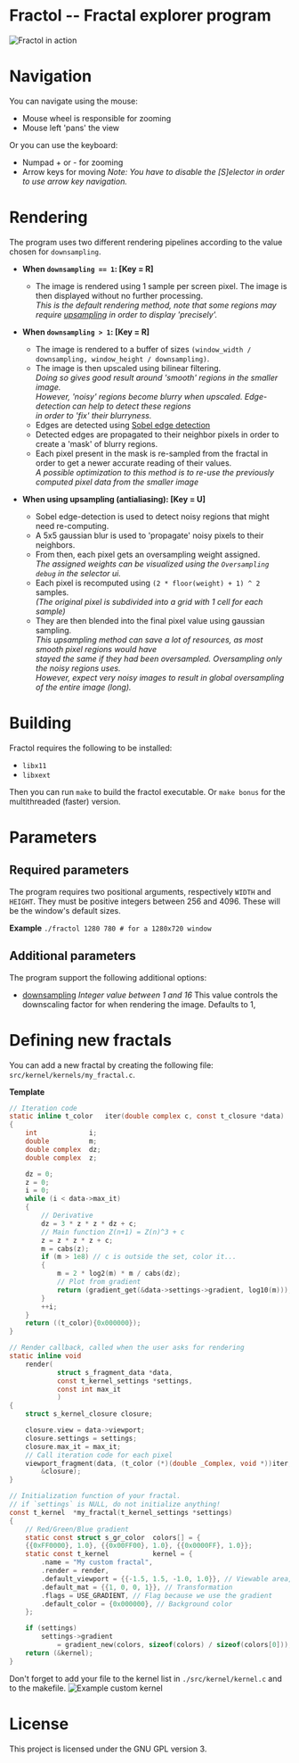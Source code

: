 # Fractol -- Fractal explorer program

![Fractol in action](./docs/mandel_arg.png)

# Navigation

You can navigate using the mouse:
 * Mouse wheel is responsible for zooming
 * Mouse left 'pans' the view

Or you can use the keyboard:
 * Numpad + or - for zooming
 * Arrow keys for moving
*Note: You have to disable the [S]elector in order to use arrow key navigation.*

# Rendering

The program uses two different rendering pipelines according to the value chosen for `downsampling`.

 * **When `downsampling == 1`: [Key = R]**
   - The image is rendered using 1 sample per screen pixel. The image is then displayed without no further processing.\
        *This is the default rendering method, note that some regions may require [upsampling](#render-upsampling) in order to display 'precisely'.*

 * **When `downsampling > 1`: [Key = R]**
    - The image is rendered to a buffer of sizes `(window_width / downsampling, window_height / downsampling)`.
    - The image is then upscaled using bilinear filtering.\
        *Doing so gives good result around 'smooth' regions in the smaller image.\
        However, 'noisy' regions become blurry when upscaled. Edge-detection can help to detect these regions\
        in order to 'fix' their blurryness.*
    - Edges are detected using [Sobel edge detection](https://en.wikipedia.org/wiki/Sobel_operator)
    - Detected edges are propagated to their neighbor pixels in order to create a 'mask' of blurry regions.
    - Each pixel present in the mask is re-sampled from the fractal in order to get a newer accurate reading of their values.\
        *A possible optimization to this method is to re-use the previously computed pixel data from the smaller image*


 * **When using <a name="render-upsampling">upsampling</a> (antialiasing): [Key = U]**
    - Sobel edge-detection is used to detect noisy regions that might need re-computing.
    - A 5x5 gaussian blur is used to 'propagate' noisy pixels to their neighbors.
    - From then, each pixel gets an oversampling weight assigned.\
        *The assigned weights can be visualized using the `Oversampling debug` in the selector ui.*
    - Each pixel is recomputed using `(2 * floor(weight) + 1) ^ 2` samples.\
        *(The original pixel is subdivided into a grid with 1 cell for each sample)*
    - They are then blended into the final pixel value using gaussian sampling.\
        *This upsampling method can save a lot of resources, as most smooth pixel regions would have\
        stayed the same if they had been oversampled. Oversampling only the noisy regions uses.\
        However, expect very noisy images to result in global oversampling of the entire image (long).*

# Building

Fractol requires the following to be installed:
 - `libx11`
 - `libxext`

Then you can run `make` to build the fractol executable. Or `make bonus` for the multithreaded (faster) version.

# Parameters

## Required parameters

The program requires two positional arguments, respectively `WIDTH` and `HEIGHT`.
They must be positive integers between 256 and 4096. These will be the window's default sizes.

**Example**
`./fractol 1280 780 # for a 1280x720 window`

## Additional parameters

The program support the following additional options:
 * [downsampling](#opt-downsampling) *Integer value between 1 and 16*
    This value controls the downscaling factor for when rendering the image.
    Defaults to 1, 

# Defining new fractals

You can add a new fractal by creating the following file: `src/kernel/kernels/my_fractal.c`.

**Template**
```c
// Iteration code
static inline t_color	iter(double complex c, const t_closure *data)
{
	int				i;
	double			m;
	double complex	dz;
	double complex	z;

	dz = 0;
	z = 0;
	i = 0;
	while (i < data->max_it)
	{
        // Derivative
        dz = 3 * z * z * dz + c;
        // Main function Z(n+1) = Z(n)^3 + c
        z = z * z * z + c;
        m = cabs(z);
        if (m > 1e8) // c is outside the set, color it...
        {
            m = 2 * log2(m) * m / cabs(dz);
            // Plot from gradient
            return (gradient_get(&data->settings->gradient, log10(m)));
        }
		++i;
	}
	return ((t_color){0x000000});
}

// Render callback, called when the user asks for rendering
static inline void
	render(
			struct s_fragment_data *data,
			const t_kernel_settings *settings,
			const int max_it
			)
{
	struct s_kernel_closure	closure;

	closure.view = data->viewport;
	closure.settings = settings;
	closure.max_it = max_it;
    // Call iteration code for each pixel
	viewport_fragment(data, (t_color (*)(double _Complex, void *))iter,
		&closure);
}

// Initialization function of your fractal.
// if `settings` is NULL, do not initialize anything!
const t_kernel	*my_fractal(t_kernel_settings *settings)
{
    // Red/Green/Blue gradient
	static const struct s_gr_color	colors[] = {
	{{0xFF0000}, 1.0}, {{0x00FF00}, 1.0}, {{0x0000FF}, 1.0}};
	static const t_kernel			kernel = {
		.name = "My custom fractal",
		.render = render,
		.default_viewport = {{-1.5, 1.5, -1.0, 1.0}}, // Viewable area, can be changed according to window's sizes
		.default_mat = {{1, 0, 0, 1}}, // Transformation
		.flags = USE_GRADIENT, // Flag because we use the gradient
		.default_color = {0x000000}, // Background color
	};

	if (settings)
		settings->gradient
			= gradient_new(colors, sizeof(colors) / sizeof(colors[0]));
	return (&kernel);
}
```

Don't forget to add your file to the kernel list in `./src/kernel/kernel.c` and to the makefile.
![Example custom kernel](./docs/custom.png)

# License

This project is licensed under the GNU GPL version 3.
